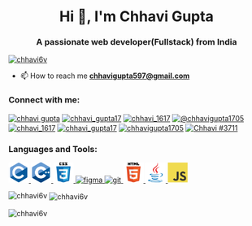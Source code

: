 <h1 align="center">Hi 👋, I'm Chhavi Gupta</h1>
<h3 align="center">A passionate web developer(Fullstack) from India</h3>

<p align="left"> <a href="https://github.com/ryo-ma/github-profile-trophy"><img src="https://github-profile-trophy.vercel.app/?username=chhavi6v" alt="chhavi6v" /></a> </p>

- 📫 How to reach me **chhavigupta597@gmail.com**

<h3 align="left">Connect with me:</h3>
<p align="left">
<a href="https://linkedin.com/in/chhavi gupta" target="blank"><img align="center" src="https://raw.githubusercontent.com/rahuldkjain/github-profile-readme-generator/master/src/images/icons/Social/linked-in-alt.svg" alt="chhavi gupta" height="30" width="40" /></a>
<a href="https://instagram.com/chhavi_gupta17" target="blank"><img align="center" src="https://raw.githubusercontent.com/rahuldkjain/github-profile-readme-generator/master/src/images/icons/Social/instagram.svg" alt="chhavi_gupta17" height="30" width="40" /></a>
<a href="https://www.codechef.com/users/chhavi_1617" target="blank"><img align="center" src="https://cdn.jsdelivr.net/npm/simple-icons@3.1.0/icons/codechef.svg" alt="chhavi_1617" height="30" width="40" /></a>
<a href="https://www.hackerrank.com/@chhavigupta1705" target="blank"><img align="center" src="https://raw.githubusercontent.com/rahuldkjain/github-profile-readme-generator/master/src/images/icons/Social/hackerrank.svg" alt="@chhavigupta1705" height="30" width="40" /></a>
<a href="https://codeforces.com/profile/chhavi_1617" target="blank"><img align="center" src="https://raw.githubusercontent.com/rahuldkjain/github-profile-readme-generator/master/src/images/icons/Social/codeforces.svg" alt="chhavi_1617" height="30" width="40" /></a>
<a href="https://www.leetcode.com/chhavi_gupta17" target="blank"><img align="center" src="https://raw.githubusercontent.com/rahuldkjain/github-profile-readme-generator/master/src/images/icons/Social/leet-code.svg" alt="chhavi_gupta17" height="30" width="40" /></a>
<a href="https://auth.geeksforgeeks.org/user/chhavigupta1705" target="blank"><img align="center" src="https://raw.githubusercontent.com/rahuldkjain/github-profile-readme-generator/master/src/images/icons/Social/geeks-for-geeks.svg" alt="chhavigupta1705" height="30" width="40" /></a>
<a href="https://discord.gg/Chhavi #3711" target="blank"><img align="center" src="https://raw.githubusercontent.com/rahuldkjain/github-profile-readme-generator/master/src/images/icons/Social/discord.svg" alt="Chhavi #3711" height="30" width="40" /></a>
</p>

<h3 align="left">Languages and Tools:</h3>
<p align="left"> <a href="https://www.cprogramming.com/" target="_blank" rel="noreferrer"> <img src="https://raw.githubusercontent.com/devicons/devicon/master/icons/c/c-original.svg" alt="c" width="40" height="40"/> </a> <a href="https://www.w3schools.com/cpp/" target="_blank" rel="noreferrer"> <img src="https://raw.githubusercontent.com/devicons/devicon/master/icons/cplusplus/cplusplus-original.svg" alt="cplusplus" width="40" height="40"/> </a> <a href="https://www.w3schools.com/css/" target="_blank" rel="noreferrer"> <img src="https://raw.githubusercontent.com/devicons/devicon/master/icons/css3/css3-original-wordmark.svg" alt="css3" width="40" height="40"/> </a> <a href="https://www.figma.com/" target="_blank" rel="noreferrer"> <img src="https://www.vectorlogo.zone/logos/figma/figma-icon.svg" alt="figma" width="40" height="40"/> </a> <a href="https://git-scm.com/" target="_blank" rel="noreferrer"> <img src="https://www.vectorlogo.zone/logos/git-scm/git-scm-icon.svg" alt="git" width="40" height="40"/> </a> <a href="https://www.w3.org/html/" target="_blank" rel="noreferrer"> <img src="https://raw.githubusercontent.com/devicons/devicon/master/icons/html5/html5-original-wordmark.svg" alt="html5" width="40" height="40"/> </a> <a href="https://www.java.com" target="_blank" rel="noreferrer"> <img src="https://raw.githubusercontent.com/devicons/devicon/master/icons/java/java-original.svg" alt="java" width="40" height="40"/> </a> <a href="https://developer.mozilla.org/en-US/docs/Web/JavaScript" target="_blank" rel="noreferrer"> <img src="https://raw.githubusercontent.com/devicons/devicon/master/icons/javascript/javascript-original.svg" alt="javascript" width="40" height="40"/> </a> </p>

<p><img align="left" src="https://github-readme-stats.vercel.app/api/top-langs?username=chhavi6v&show_icons=true&locale=en&layout=compact" alt="chhavi6v" /></p>

<p>&nbsp;<img align="center" src="https://github-readme-stats.vercel.app/api?username=chhavi6v&show_icons=true&locale=en" alt="chhavi6v" /></p>

<p><img align="center" src="https://github-readme-streak-stats.herokuapp.com/?user=chhavi6v&" alt="chhavi6v" /></p>

